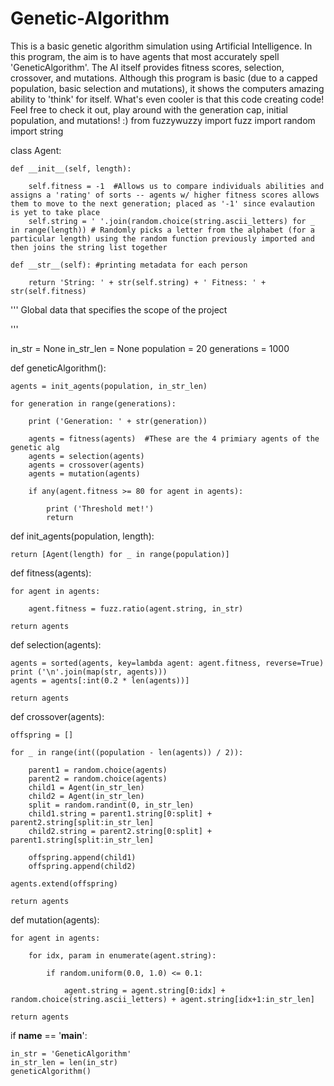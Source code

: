 # Genetic-Algorithm
This is a basic genetic algorithm simulation using Artificial Intelligence. In this program, the aim is to have agents that most accurately spell 'GeneticAlgorithm'. The AI itself provides fitness scores, selection, crossover, and mutations. Although this program is basic (due to a capped population, basic selection and mutations), it shows the computers amazing ability to 'think' for itself. What's even cooler is that this code creating code! Feel free to check it out, play around with the generation cap, initial population, and mutations! :) 
from fuzzywuzzy import fuzz
import random
import string



class Agent:
    
    
    def __init__(self, length):
        
        self.fitness = -1  #Allows us to compare individuals abilities and assigns a 'rating' of sorts -- agents w/ higher fitness scores allows them to move to the next generation; placed as '-1' since evalaution is yet to take place
        self.string = ' '.join(random.choice(string.ascii_letters) for _ in range(length)) # Randomly picks a letter from the alphabet (for a particular length) using the random function previously imported and then joins the string list together
    
    def __str__(self): #printing metadata for each person 

        return 'String: ' + str(self.string) + ' Fitness: ' + str(self.fitness)   
    
'''
Global data that specifies the scope of the project

'''

in_str = None
in_str_len = None
population = 20
generations = 1000


def geneticAlgorithm():
    
    
    agents = init_agents(population, in_str_len)

    for generation in range(generations):

        print ('Generation: ' + str(generation))

        agents = fitness(agents)  #These are the 4 primiary agents of the genetic alg
        agents = selection(agents)
        agents = crossover(agents)
        agents = mutation(agents)

        if any(agent.fitness >= 80 for agent in agents):

            print ('Threshold met!')
            return


def init_agents(population, length):

    return [Agent(length) for _ in range(population)]

def fitness(agents):

    for agent in agents:

        agent.fitness = fuzz.ratio(agent.string, in_str)

    return agents


def selection(agents):

    agents = sorted(agents, key=lambda agent: agent.fitness, reverse=True)
    print ('\n'.join(map(str, agents)))
    agents = agents[:int(0.2 * len(agents))]

    return agents


def crossover(agents):

    offspring = []

    for _ in range(int((population - len(agents)) / 2)):

        parent1 = random.choice(agents)
        parent2 = random.choice(agents)
        child1 = Agent(in_str_len)
        child2 = Agent(in_str_len)
        split = random.randint(0, in_str_len)
        child1.string = parent1.string[0:split] + parent2.string[split:in_str_len]
        child2.string = parent2.string[0:split] + parent1.string[split:in_str_len]

        offspring.append(child1)
        offspring.append(child2)

    agents.extend(offspring)

    return agents


def mutation(agents):

    for agent in agents:

        for idx, param in enumerate(agent.string):

            if random.uniform(0.0, 1.0) <= 0.1:

                agent.string = agent.string[0:idx] + random.choice(string.ascii_letters) + agent.string[idx+1:in_str_len]

    return agents


if __name__ == '__main__':

    in_str = 'GeneticAlgorithm'
    in_str_len = len(in_str)
    geneticAlgorithm()
